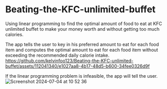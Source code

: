 # Beating-the-KFC-unlimited-buffet
Using linear programming to find the optimal amount of food to eat at KFC unlimited buffet to make your money worth and without getting too much calories.

The app tells the user to key in his preferred amount to eat for each food item and computes the optimal amount to eat for each food item without exceeding the recommended daily calorie intake. 
https://github.com/kelvinfoo123/Beating-the-KFC-unlimited-buffet/assets/112041340/e1027aa8-4b17-48d5-b600-34fee0326d9f

If the linear programming problem is infeasible, the app will tell the user. 
![Screenshot 2024-07-04 at 10 52 36](https://github.com/kelvinfoo123/Beating-the-KFC-unlimited-buffet/assets/112041340/8b16a3b5-3018-453d-b8cf-da14cf4f52e5)



